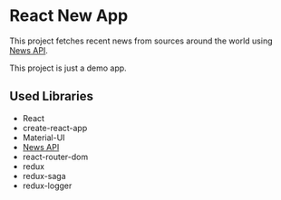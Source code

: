 # React New App

This project fetches recent news from sources around the world using [News API](https://newsapi.org/docs/get-started).

This project is just a demo app.

## Used Libraries

- React
- create-react-app
- Material-UI
- [News API](https://newsapi.org/docs/get-started)
- react-router-dom
- redux
- redux-saga
- redux-logger
